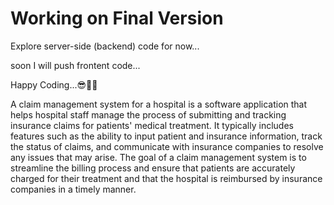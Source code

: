 # Working on Final Version

Explore server-side (backend) code for now...

soon I will push frontent code...


Happy Coding...😎🚀🚀

A claim management system for a hospital is a software application that helps hospital staff manage the process of submitting and tracking insurance claims for patients' medical treatment. It typically includes features such as the ability to input patient and insurance information, track the status of claims, and communicate with insurance companies to resolve any issues that may arise. The goal of a claim management system is to streamline the billing process and ensure that patients are accurately charged for their treatment and that the hospital is reimbursed by insurance companies in a timely manner.